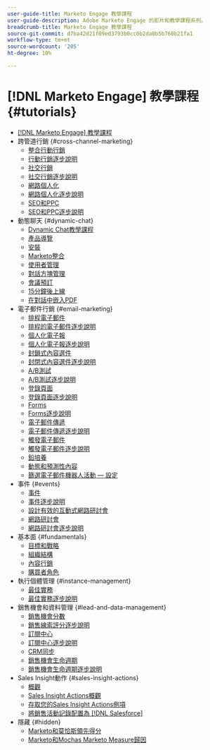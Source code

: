 ```yaml
---
user-guide-title: Marketo Engage 教學課程
user-guide-description: Adobe Marketo Engage 的影片和教學課程系列。
breadcrumb-title: Marketo Engage 教學課程
source-git-commit: d7ba42d21f09ed3793b0cc0b2da0b5b760b21fa1
workflow-type: tm+mt
source-wordcount: '205'
ht-degree: 10%

---
```



# [!DNL Marketo Engage] 教學課程 {#tutorials}

+ [[!DNL Marketo Engage] 教學課程](overview.md)
+ 跨管道行銷 {#cross-channel-marketing}
   + [整合行動行銷](cross-channel-marketing/mobile-marketing-learn.md)
   + [行動行銷逐步說明](cross-channel-marketing/mobile-marketing-watch.md)
   + [社交行銷](cross-channel-marketing/social-marketing-learn.md)
   + [社交行銷逐步說明](cross-channel-marketing/social-marketing-watch.md)
   + [網路個人化](cross-channel-marketing/web-personalization-learn.md)
   + [網路個人化逐步說明](cross-channel-marketing/web-personalization-watch.md)
   + [SEO和PPC](cross-channel-marketing/seo-and-ppc-learn.md)
   + [SEO和PPC逐步說明](cross-channel-marketing/seo-and-ppc-watch.md)
+ 動態聊天 {#dynamic-chat}
   + [Dynamic Chat教學課程](dynamic-chat/dynamic-chat-overview.md)
   + [產品導覽](dynamic-chat/product-tour.md)
   + [安裝](dynamic-chat/setup.md)
   + [Marketo整合](dynamic-chat/marketo-integration.md)
   + [使用者管理](dynamic-chat/user-management.md)
   + [對話方塊管理](dynamic-chat/dialogue-management.md)
   + [會議預訂](dynamic-chat/meeting-booking.md)
   + [15分鐘後上線](dynamic-chat/go-live-in-15-minutes.md)
   + [在對話中嵌入PDF](dynamic-chat/document-cloud-integration.md)
+ 電子郵件行銷 {#email-marketing}
   + [排程電子郵件](email-marketing/scheduled-email-learn.md)
   + [排程的電子郵件逐步說明](email-marketing/scheduled-email-watch.md)
   + [個人化電子報](email-marketing/personalized-newsletter-learn.md)
   + [個人化電子報逐步說明](email-marketing/personalized-newsletter-watch.md)
   + [封鎖式內容選件](email-marketing/gated-content-offer-learn.md)
   + [封閉式內容選件逐步說明](email-marketing/gated-content-offer-watch.md)
   + [A/B測試](email-marketing/ab-testing-learn.md)
   + [A/B測試逐步說明](email-marketing/ab-testing-watch.md)
   + [登錄頁面 ](email-marketing/landing-pages-learn.md)
   + [登錄頁面逐步說明](email-marketing/landing-pages-watch.md)
   + [Forms](email-marketing/forms-learn.md)
   + [Forms逐步說明](email-marketing/forms-watch.md)
   + [電子郵件傳遞](email-marketing/email-deliverability-learn.md)
   + [電子郵件傳遞逐步說明](email-marketing/email-deliverability-watch.md)
   + [觸發電子郵件](email-marketing/triggered-email-learn.md)
   + [觸發電子郵件逐步說明](email-marketing/triggered-email-watch.md)
   + [鉛培養](email-marketing/lead-nuturing-learn.md)
   + [動態和預測性內容](email-marketing/dynamic-and-predictive-content-learn.md)
   + [篩選電子郵件機器人活動 — 設定](filtering-email-bot-activities/setup.md)
+ 事件 {#events}
   + [事件](events/events-learn.md)
   + [事件逐步說明](events/events-watch.md)
   + [設計有效的互動式網路研討會](events/design-an-effective-interactive-webinar.md)
   + [網路研討會](events/webinar-learn.md)
   + [網路研討會逐步說明](events/webinar-watch.md)
+ 基本面 {#fundamentals}
   + [目標和戰略](fundamentals/goals-and-strategy-learn.md)
   + [組織結構](fundamentals/organizational-structure-learn.md)
   + [內容行銷](fundamentals/content-marketing-learn.md)
   + [購買者角色](fundamentals/buyer-personas-learn.md)
+ 執行個體管理 {#instance-management}
   + [最佳實務](instance-management/best-practice-learn.md)
   + [最佳實務逐步說明](instance-management/best-practice-watch.md)
+ 銷售機會和資料管理 {#lead-and-data-management}
   + [銷售機會分數](lead-and-data-management/lead-scoring-learn.md)
   + [銷售線索評分逐步說明](lead-and-data-management/lead-scoring-watch.md)
   + [訂閱中心](lead-and-data-management/subscription-center-learn.md)
   + [訂閱中心逐步說明](lead-and-data-management/subscription-center-watch.md)
   + [CRM同步](lead-and-data-management/crm-sync-learn.md)
   + [銷售機會生命週期](lead-and-data-management/lead-lifecycle-learn.md)
   + [銷售機會生命週期逐步說明](lead-and-data-management/lead-lifecycle-watch.md)
+ Sales Insight動作 {#sales-insight-actions}
   + [概觀](sales-insight-actions/overview.md)
   + [Sales Insight Actions概觀](sales-insight-actions/sales-insight-actions-overview.md)
   + [存取您的Sales Insight Actions例項](sales-insight-actions/accessing-your-sales-insight-actions-instance.md)
   + [將銷售活動記錄配置為 [!DNL Salesforce]](sales-insight-actions/configure-sales-activity-logging-to-salesforce.md)
+ 隱藏 {#hidden}
   + [Marketo和莫恰斯領先得分](events/marketo-and-mochas/lead-scoring.md)
   + [Marketo和Mochas Marketo Measure歸因](events/marketo-and-mochas/attribution.md)